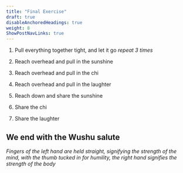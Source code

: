 ```yaml
---
title: "Final Exercise"
draft: true
disableAnchoredHeadings: true
weight: 8
ShowPostNavLinks: true
---
```


1. Pull everything together tight, and let it go
_repeat 3 times_

2. Reach overhead and pull in the sunshine

3. Reach overhead and pull in the chi

4. Reach overhead and pull in the laughter

5. Reach down and share the sunshine

6. Share the chi

7. Share the laughter

## We end with the Wushu salute

_Fingers of the left hand are held straight, signifying the strength of the mind, with the thumb tucked in for humility, the right hand signifies the strength of the body_
